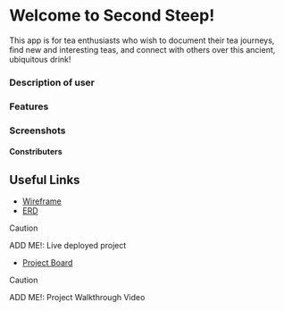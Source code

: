 <!-- ABOUT THE PROJECT -->
# Welcome to Second Steep!

This app is for tea enthusiasts who wish to document their tea journeys, find new and interesting teas, and connect with others over this ancient, ubiquitous drink!

### Description of user


### Features




### Screenshots


#### Constributers

## Useful Links
- [Wireframe](https://design.penpot.app/#/workspace?team-id=4bbd81c9-0a59-81dd-8005-ec83aeb2c2be&file-id=4ca10588-e647-817c-8006-2a1fb6b77fe8&page-id=4ca10588-e647-817c-8006-2a1fb6b77fe9)
- [ERD](https://drawsql.app/teams/dream-team-151/diagrams/second-steep)
> [!CAUTION]
> ADD ME!: Live deployed project
- [Project Board](https://github.com/users/DuncanMcPherson903/projects/3)
> [!CAUTION]
> ADD ME!: Project Walkthrough Video
